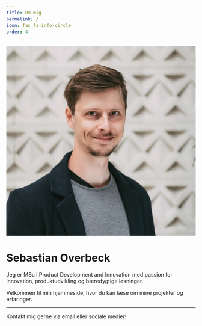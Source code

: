 ```yaml
---
title: Om mig
permalink: /
icon: fas fa-info-circle
order: 4
---
```


![Mit billede](/assets/img/mit_billede.jpg)

# Sebastian Overbeck

Jeg er MSc i Product Development and Innovation med passion for innovation, produktudvikling og bæredygtige løsninger.

Velkommen til min hjemmeside, hvor du kan læse om mine projekter og erfaringer.

---

Kontakt mig gerne via email eller sociale medier!
